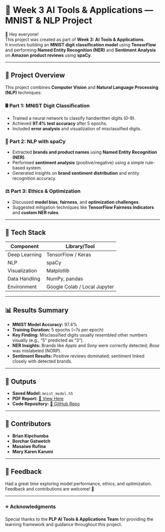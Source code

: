# 🧠 Week 3 AI Tools & Applications — MNIST & NLP Project

👋 Hey everyone!  
This project was created as part of **Week 3: AI Tools & Applications**.  
It involves building an **MNIST digit classification model** using **TensorFlow** and performing **Named Entity Recognition (NER)** and **Sentiment Analysis** on **Amazon product reviews** using **spaCy**.

---

## 🚀 Project Overview

This project combines **Computer Vision** and **Natural Language Processing (NLP)** techniques:

### 🖩 Part 1: MNIST Digit Classification
- Trained a neural network to classify handwritten digits (0–9).  
- Achieved **97.4% test accuracy** after 5 epochs.  
- Included **error analysis** and visualization of misclassified digits.  

### 💬 Part 2: NLP with spaCy
- Extracted **brands and product names** using **Named Entity Recognition (NER)**.  
- Performed **sentiment analysis** (positive/negative) using a simple rule-based system.  
- Generated insights on **brand sentiment distribution** and entity recognition accuracy.

### ⚖️ Part 3: Ethics & Optimization
- Discussed **model bias**, **fairness**, and **optimization challenges**.  
- Suggested mitigation techniques like **TensorFlow Fairness Indicators** and **custom NER rules**.

---

## 🧩 Tech Stack

| Component | Library/Tool |
|------------|--------------|
| Deep Learning | TensorFlow / Keras |
| NLP | spaCy |
| Visualization | Matplotlib |
| Data Handling | NumPy, pandas |
| Environment | Google Colab / Local Jupyter |

---

## 📊 Results Summary

- **MNIST Model Accuracy:** 97.4%  
- **Training Duration:** 5 epochs (~7s per epoch)  
- **Key Finding:** Misclassified digits usually resembled other numbers visually (e.g., “5” predicted as “3”).  
- **NER Insights:** Brands like *Apple* and *Sony* were correctly detected; *Bose* was mislabeled (NORP).  
- **Sentiment Results:** Positive reviews dominated; sentiment linked closely with detected brands.

---

## 💾 Outputs

- **Saved Model:** `mnist_model.h5`
- **PDF Report:** [📄 View Here](https://week-3-assignment-4f86dqe.gamma.site/)
- **Code Repository:** [📘 GitHub Repo](https://github.com/Rufron/mnist_app)

---

## 🧠 Contributors

- **Brian Kipchumba** 
- **Borchar Gatwetch**
- **Masaiwe Rufina**
- **Mary Karen Karumi**
---

## 💬 Feedback

Had a great time exploring model performance, ethics, and optimization.  
Feedback and contributions are welcome! 🚀

---

### ⭐ Acknowledgments
Special thanks to the **PLP AI Tools & Applications Team** for providing the learning framework and guidance throughout this project.
